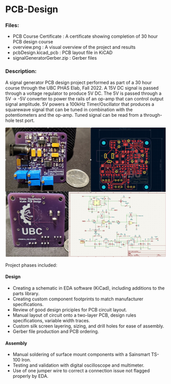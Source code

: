 # PCB-Design

### Files:
- PCB Course Certificate : A certificate showing completion of 30 hour PCB design course
- overview.png : A visual overview of the project and results
- pcbDesign.kicad_pcb : PCB layout file in KiCAD
- signalGeneratorGerber.zip : Gerber files

### Description:

A signal generator PCB design project performed as part of a 30 hour course through the UBC PHAS Elab, Fall 2022.  A 15V DC signal is passed through a voltage regulator to produce 5V DC.  The 5V is passed through a 5V -> -5V converter to power the rails of an op-amp that can control output signal amplitude.  5V powers a 100kHz Timer/Oscillator that produces a squarewave signal that can be tuned in combination with the potentiometers and the op-amp.  Tuned signal can be read from a through-hole test port.

![alt text](https://github.com/chipnbits/PCB-Design/blob/main/overview.png)

Project phases included:

#### Design
- Creating a schematic in EDA software (KiCad), including additions to the parts library.
- Creating custom component footprints to match manufacturer specifications.
- Review of good design priciples for PCB circuit layout.
- Manual layout of circuit onto a two-layer PCB, design rules specifications, variable width traces.
- Custom silk screen layering, sizing, and drill holes for ease of assembly.
- Gerber file production and PCB ordering.

#### Assembly
- Manual soldering of surface mount components with a Sainsmart TS-100 Iron.
- Testing and validation with digital oscilloscope and multimeter.
- Use of one jumper wire to correct a connection issue not flagged properly by EDA.






